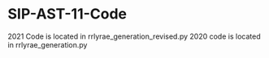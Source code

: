# SIP-AST-11-Code

2021 Code is located in rrlyrae_generation_revised.py
2020 code is located in rrlyrae_generation.py
